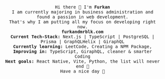 <p align="center">
  <br><br>
  <samp>  
    <br>Hi there 👋 I'm <b> Furkan </b>
    <br>I am currently majoring in business administration and found a passion in web development. 
    <br>That's why I am putting all my focus on developing right now. 
    <br><b>furkandmrblk.com</b>
    <br><b>Current Tech-Stack:</b> Next.js | TypeScript | PostgreSQL | Prisma | GraphQLHelix | GiraphQL
    <br><b>Currently learning:</b> LeetCode, Creating a NPM Package,
    <br><b>Improving in:</b> TypeScript, GiraphQL, cleaner & smarter Coding
    <br><b>Next goals:</b> React Native, Vite, Python, the list will never end 🙏
    <br>Have a nice day 💫
    
</samp>
 <br><br><br>
</p>
